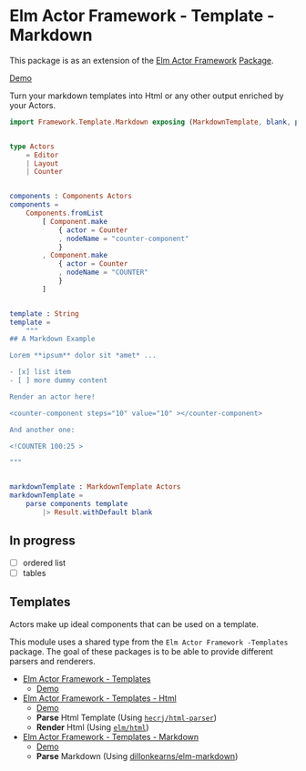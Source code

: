 # Elm Actor Framework - Template - Markdown

This package is as an extension of the [Elm Actor Framework](https://github.com/tricycle/elm-actor-framework) [Package](https://package.elm-lang.org/packages/tricycle/elm-actor-framework/latest).

[Demo](https://tricycle.github.io/elm-actor-framework-template-markdown)

Turn your markdown templates into Html or any other output enriched by your Actors.

```elm
import Framework.Template.Markdown exposing (MarkdownTemplate, blank, parse)


type Actors
    = Editor
    | Layout
    | Counter


components : Components Actors
components =
    Components.fromList
        [ Component.make
            { actor = Counter
            , nodeName = "counter-component"
            }
        , Component.make
            { actor = Counter
            , nodeName = "COUNTER"
            }
        ]


template : String
template =
    """
## A Markdown Example

Lorem **ipsum** dolor sit *amet* ...

- [x] list item
- [ ] more dummy content

Render an actor here!

<counter-component steps="10" value="10" ></counter-component> 

And another one:

<!COUNTER 100:25 >

"""


markdownTemplate : MarkdownTemplate Actors
markdownTemplate =
    parse components template
        |> Result.withDefault blank
```

## In progress

- [ ] ordered list
- [ ] tables

## Templates

Actors make up ideal components that can be used on a template.

This module uses a shared type from the `Elm Actor Framework -Templates` package.
The goal of these packages is to be able to provide different parsers and renderers.

- [Elm Actor Framework - Templates](https://github.com/tricycle/elm-actor-framework-template)
  - [Demo](https://tricycle.github.io/elm-actor-framework)
- [Elm Actor Framework - Templates - Html](https://github.com/tricycle/elm-actor-framework-template-html)
  - [Demo](https://tricycle.github.io/elm-actor-framework-template-html)
  - **Parse** Html Template (Using [`hecrj/html-parser`](https://github.com/hecrj/html-parser))
  - **Render** Html (Using [`elm/html`](https://github.com/elm/html))
- [Elm Actor Framework - Templates - Markdown](https://github.com/tricycle/elm-actor-framework-template-markdown)
  - [Demo](https://tricycle.github.io/elm-actor-framework-template-markdown)
  - **Parse** Markdown (Using [dillonkearns/elm-markdown](https://github.com/dillonkearns/elm-markdown))

